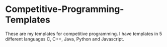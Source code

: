 # Competitive-Programming-Templates

These are my templates for competitive programming. I have templates in 5 different languages C, C++, Java, Python and Javascript.
